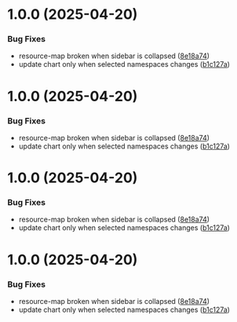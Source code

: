 # 1.0.0 (2025-04-20)


### Bug Fixes

* resource-map broken when sidebar is collapsed ([8e18a74](https://github.com/GHARBIyasmine/Freelens-resource-map-extension/commit/8e18a7418b04a69608610dec2c9ff54493f317d6))
* update chart only when selected namespaces changes ([b1c127a](https://github.com/GHARBIyasmine/Freelens-resource-map-extension/commit/b1c127a4c12dfeea27f38f4f89f008e7ab274d0f))

# 1.0.0 (2025-04-20)


### Bug Fixes

* resource-map broken when sidebar is collapsed ([8e18a74](https://github.com/GHARBIyasmine/Freelens-resource-map-extension/commit/8e18a7418b04a69608610dec2c9ff54493f317d6))
* update chart only when selected namespaces changes ([b1c127a](https://github.com/GHARBIyasmine/Freelens-resource-map-extension/commit/b1c127a4c12dfeea27f38f4f89f008e7ab274d0f))

# 1.0.0 (2025-04-20)


### Bug Fixes

* resource-map broken when sidebar is collapsed ([8e18a74](https://github.com/GHARBIyasmine/Freelens-resource-map-extension/commit/8e18a7418b04a69608610dec2c9ff54493f317d6))
* update chart only when selected namespaces changes ([b1c127a](https://github.com/GHARBIyasmine/Freelens-resource-map-extension/commit/b1c127a4c12dfeea27f38f4f89f008e7ab274d0f))

# 1.0.0 (2025-04-20)


### Bug Fixes

* resource-map broken when sidebar is collapsed ([8e18a74](https://github.com/GHARBIyasmine/Freelens-resource-map-extension/commit/8e18a7418b04a69608610dec2c9ff54493f317d6))
* update chart only when selected namespaces changes ([b1c127a](https://github.com/GHARBIyasmine/Freelens-resource-map-extension/commit/b1c127a4c12dfeea27f38f4f89f008e7ab274d0f))
